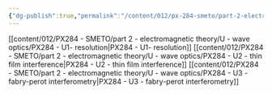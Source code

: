 ```yaml
---
{"dg-publish":true,"permalink":"/content/012/px-284-smeto/part-2-electromagnetic-theory/u-wave-optics/u-wave-optics/","noteIcon":"1","created":"2025-08-27T13:15:28.753+01:00","updated":"2025-05-15T14:06:26.000+01:00"}
---
```


[[content/012/PX284 - SMETO/part 2 - electromagnetic theory/U - wave optics/PX284 - U1- resolution\|PX284 - U1- resolution]]
[[content/012/PX284 - SMETO/part 2 - electromagnetic theory/U - wave optics/PX284 - U2 - thin film interference\|PX284 - U2 - thin film interference]]
[[content/012/PX284 - SMETO/part 2 - electromagnetic theory/U - wave optics/PX284 - U3 - fabry-perot interferometry\|PX284 - U3 - fabry-perot interferometry]]
